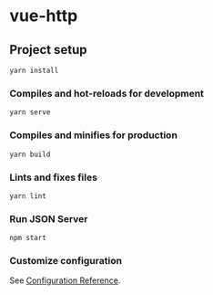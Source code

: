 # vue-http

## Project setup
```
yarn install
```

### Compiles and hot-reloads for development
```
yarn serve
```

### Compiles and minifies for production
```
yarn build
```

### Lints and fixes files
```
yarn lint
```

### Run JSON Server
```
npm start
```

### Customize configuration
See [Configuration Reference](https://cli.vuejs.org/config/).
